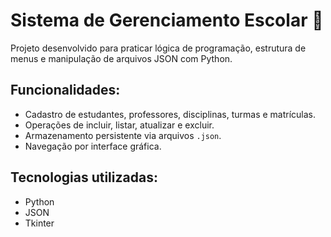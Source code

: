 # Sistema de Gerenciamento Escolar 🏫

Projeto desenvolvido para praticar lógica de programação, estrutura de menus e manipulação de arquivos JSON com Python.

## Funcionalidades:
- Cadastro de estudantes, professores, disciplinas, turmas e matrículas.
- Operações de incluir, listar, atualizar e excluir.
- Armazenamento persistente via arquivos `.json`.
- Navegação por interface gráfica.

## Tecnologias utilizadas:
- Python 
- JSON
- Tkinter
